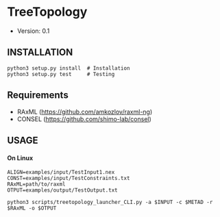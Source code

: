 # TreeTopology
* Version: 0.1

## INSTALLATION
```
python3 setup.py install  # Installation
python3 setup.py test     # Testing
```

## Requirements
* RAxML (https://github.com/amkozlov/raxml-ng)
* CONSEL (https://github.com/shimo-lab/consel)

## USAGE
#### On Linux
```
ALIGN=examples/input/TestInput1.nex
CONST=examples/input/TestConstraints.txt
RAxML=path/to/raxml
OTPUT=examples/output/TestOutput.txt

python3 scripts/treetopology_launcher_CLI.py -a $INPUT -c $METAD -r $RAxML -o $OTPUT
```
